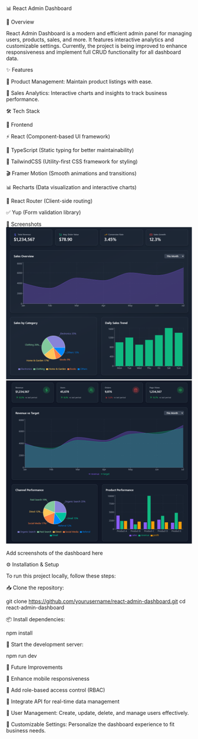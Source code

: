 📊 React Admin Dashboard

📌 Overview

React Admin Dashboard is a modern and efficient admin panel for managing users, products, sales, and more. It features interactive analytics and customizable settings. Currently, the project is being improved to enhance responsiveness and implement full CRUD functionality for all dashboard data.

✨ Features

🔹 Product Management: Maintain product listings with ease.

🔹 Sales Analytics: Interactive charts and insights to track business performance.


🛠 Tech Stack

🎨 Frontend

⚡ React (Component-based UI framework)

🔹 TypeScript (Static typing for better maintainability)

🎨 TailwindCSS (Utility-first CSS framework for styling)

🎬 Framer Motion (Smooth animations and transitions)

📊 Recharts (Data visualization and interactive charts)

🚦 React Router (Client-side routing)

✅ Yup (Form validation library)

📸 Screenshots
![Demo App](/public/screenshot-for-readme-1.png)
![Demo App](/public/screenshot-for-readme-2.png)

Add screenshots of the dashboard here

⚙️ Installation & Setup

To run this project locally, follow these steps:

📥 Clone the repository:

git clone https://github.com/yourusername/react-admin-dashboard.git
cd react-admin-dashboard

📦 Install dependencies:

npm install

🚀 Start the development server:

npm run dev

🚀 Future Improvements

🔹 Enhance mobile responsiveness

🔹 Add role-based access control (RBAC)

🔹 Integrate API for real-time data management

🔹 User Management: Create, update, delete, and manage users effectively.

🔹 Customizable Settings: Personalize the dashboard experience to fit business needs.
